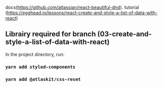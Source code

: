 docs(https://github.com/atlassian/react-beautiful-dnd).
tutorial (https://egghead.io/lessons/react-create-and-style-a-list-of-data-with-react)

## Librairy required for branch (03-create-and-style-a-list-of-data-with-react)

In the project directory, run:

### `yarn add styled-components`
### `yarn add @atlaskit/css-reset`


